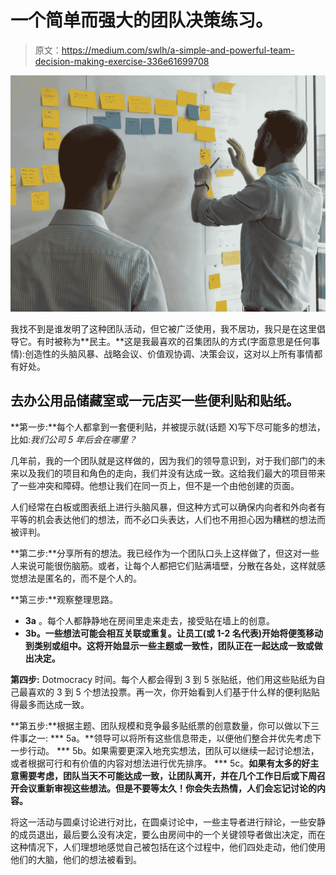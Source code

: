 # 一个简单而强大的团队决策练习。

> 原文：<https://medium.com/swlh/a-simple-and-powerful-team-decision-making-exercise-336e61699708>

![](img/5b83104e6962f51652a595591927ec21.png)

我找不到是谁发明了这种团队活动，但它被广泛使用，我不居功，我只是在这里倡导它。有时被称为**民主。**这是我最喜欢的召集团队的方式(字面意思是任何事情):创造性的头脑风暴、战略会议、价值观协调、决策会议，这对以上所有事情都有好处。

## 去办公用品储藏室或一元店买一些便利贴和贴纸。

**第一步:**每个人都拿到一套便利贴，并被提示就(话题 X)写下尽可能多的想法，比如:*我们公司 5 年后会在哪里？*

几年前，我的一个团队就是这样做的，因为我们的领导意识到，对于我们部门的未来以及我们的项目和角色的走向，我们并没有达成一致。这给我们最大的项目带来了一些冲突和障碍。他想让我们在同一页上，但不是一个由他创建的页面。

人们经常在白板或图表纸上进行头脑风暴，但这种方式可以确保内向者和外向者有平等的机会表达他们的想法，而不必口头表达，人们也不用担心因为糟糕的想法而被评判。

**第二步:**分享所有的想法。我已经作为一个团队口头上这样做了，但这对一些人来说可能很伤脑筋。或者，让每个人都把它们贴满墙壁，分散在各处，这样就感觉想法是匿名的，而不是个人的。

**第三步:**观察整理思路。
* **3a** 。每个人都静静地在房间里走来走去，接受贴在墙上的创意。
* **3b。一些想法可能会相互关联或重复。让员工(或 1-2 名代表)开始将便笺移动到类别或组中。这将开始显示一些主题或一致性，团队正在一起达成一致或做出决定。**

**第四步:** Dotmocracy 时间。每个人都会得到 3 到 5 张贴纸，他们用这些贴纸为自己最喜欢的 3 到 5 个想法投票。再一次，你开始看到人们基于什么样的便利贴贴得最多而达成一致。

**第五步:**根据主题、团队规模和竞争最多贴纸票的创意数量，你可以做以下三件事之一:
*** 5a。**领导可以将所有这些信息带走，以便他们整合并优先考虑下一步行动。
*** 5b。如果需要更深入地充实想法，团队可以继续一起讨论想法，或者根据可行和有价值的内容对想法进行优先排序。
*** 5c。**如果有太多的好主意需要考虑，团队当天不可能达成一致，让团队离开，并在几个工作日后或下周召开会议重新审视这些想法。但是不要等太久！你会失去热情，人们会忘记讨论的内容。**

将这一活动与圆桌讨论进行对比，在圆桌讨论中，一些主导者进行辩论，一些安静的成员退出，最后要么没有决定，要么由房间中的一个关键领导者做出决定，而在这种情况下，人们理想地感觉自己被包括在这个过程中，他们四处走动，他们使用他们的大脑，他们的想法被看到。
